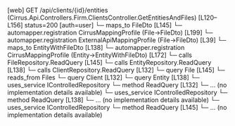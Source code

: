 [web] GET /api/clients/{id}/entities  (Cirrus.Api.Controllers.Firm.ClientsController.GetEntitiesAndFiles)  [L120–L156] status=200 [auth=user]
  └─ maps_to FileDto [L145]
    └─ automapper.registration CirrusMappingProfile (File->FileDto) [L199]
    └─ automapper.registration ExternalApiMappingProfile (File->FileDto) [L39]
  └─ maps_to EntityWithFileDto [L138]
    └─ automapper.registration CirrusMappingProfile (Entity->EntityWithFileDto) [L172]
  └─ calls FileRepository.ReadQuery [L145]
  └─ calls EntityRepository.ReadQuery [L138]
  └─ calls ClientRepository.ReadQuery [L132]
  └─ query File [L145]
    └─ reads_from Files
  └─ query Client [L132]
  └─ query Entity [L138]
  └─ uses_service IControlledRepository<Client>
    └─ method ReadQuery [L132]
      └─ ... (no implementation details available)
  └─ uses_service IControlledRepository<Entity>
    └─ method ReadQuery [L138]
      └─ ... (no implementation details available)
  └─ uses_service IControlledRepository<File>
    └─ method ReadQuery [L145]
      └─ ... (no implementation details available)

